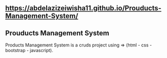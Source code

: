 ## https://abdelazizeiwisha11.github.io/Prouducts-Management-System/
## Prouducts Management System
Products Management System is a cruds project using => (html - css - bootstrap - javascript).

